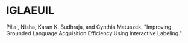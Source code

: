 IGLAEUIL
========

Pillai, Nisha, Karan K. Budhraja, and Cynthia Matuszek. "Improving Grounded Language Acquisition Efficiency Using Interactive Labeling."
